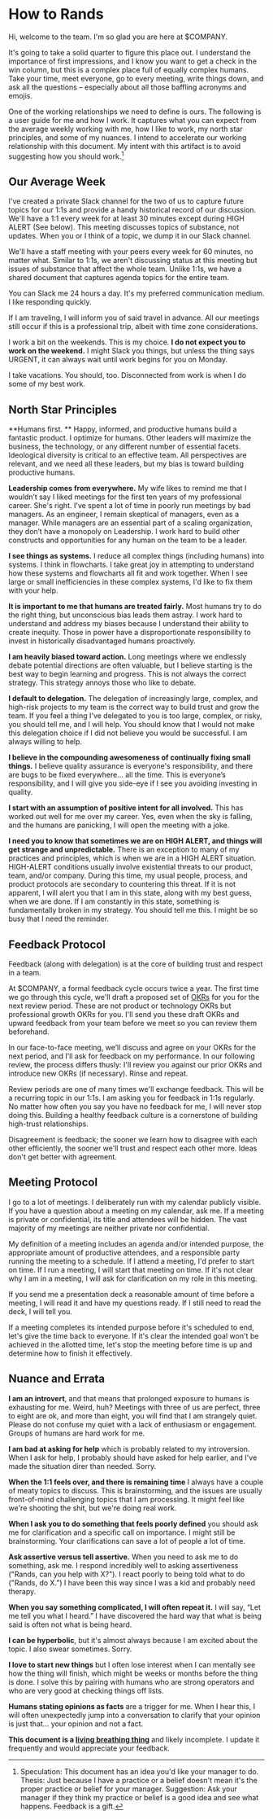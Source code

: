 # How to Rands
Hi, welcome to the team. I'm so glad you are here at $COMPANY.

It's going to take a solid quarter to figure this place out. I understand the importance of first impressions, and I know you want to get a check in the win column, but this is a complex place full of equally complex humans. Take your time, meet everyone, go to every meeting, write things down, and ask all the questions – especially about all those baffling acronyms and emojis.

One of the working relationships we need to define is ours. The following is a user guide for me and how I work. It captures what you can expect from the average weekly working with me, how I like to work, my north star principles, and some of my nuances. I intend to accelerate our working relationship with this document. My intent with this artifact is to avoid suggesting how you should work.[^1]

## Our Average Week
I've created a private Slack channel for the two of us to capture future topics for our 1:1s and provide a handy historical record of our discussion. We'll have a 1:1 every week for at least 30 minutes except during HIGH ALERT (See below). This meeting discusses topics of substance, not updates. When you or I think of a topic, we dump it in our Slack channel. 

We'll have a staff meeting with your peers every week for 60 minutes, no matter what. Similar to 1:1s, we aren't discussing status at this meeting but issues of substance that affect the whole team. Unlike 1:1s, we have a shared document that captures agenda topics for the entire team.

You can Slack me 24 hours a day. It's my preferred communication medium. I like responding quickly.

If I am traveling, I will inform you of said travel in advance. All our meetings still occur if this is a professional trip, albeit with time zone considerations.

I work a bit on the weekends. This is my choice. **I do not expect you to work on the weekend.** I might Slack you things, but unless the thing says URGENT, it can always wait until work begins for you on Monday.

I take vacations. You should, too. Disconnected from work is when I do some of my best work. 

## North Star Principles
**Humans first. ** Happy, informed, and productive humans build a fantastic product. I optimize for humans. Other leaders will maximize the business, the technology, or any different number of essential facets. Ideological diversity is critical to an effective team. All perspectives are relevant, and we need all these leaders, but my bias is toward building productive humans.

**Leadership comes from everywhere.** My wife likes to remind me that I wouldn’t say I liked meetings for the first ten years of my professional career. She's right. I've spent a lot of time in poorly run meetings by bad managers. As an engineer, I remain skeptical of managers, even as a manager. While managers are an essential part of a scaling organization, they don’t have a monopoly on Leadership. I work hard to build other constructs and opportunities for any human on the team to be a leader. 

**I see things as systems.** I reduce all complex things (including humans) into systems. I think in flowcharts. I take great joy in attempting to understand how these systems and flowcharts all fit and work together. When I see large or small inefficiencies in these complex systems, I'd like to fix them with your help.

**It is important to me that humans are treated fairly.** Most humans try to do the right thing, but unconscious bias leads them astray. I work hard to understand and address my biases because I understand their ability to create inequity. Those in power have a disproportionate responsibility to invest in historically disadvantaged humans proactively. 

**I am heavily biased toward action.** Long meetings where we endlessly debate potential directions are often valuable, but I believe starting is the best way to begin learning and progress. This is not always the correct strategy. This strategy annoys those who like to debate.

**I default to delegation.** The delegation of increasingly large, complex, and high-risk projects to my team is the correct way to build trust and grow the team. If you feel a thing I've delegated to you is too large, complex, or risky, you should tell me, and I will help. You should know that I would not make this delegation choice if I did not believe you would be successful. I am always willing to help. 

**I believe in the compounding awesomeness of continually fixing small things.** I believe quality assurance is everyone's responsibility, and there are bugs to be fixed everywhere… all the time. This is everyone’s responsibility, and I will give you side-eye if I see you avoiding investing in quality. 

**I start with an assumption of positive intent for all involved.** This has worked out well for me over my career. Yes, even when the sky is falling, and the humans are panicking, I will open the meeting with a joke. 

**I need you to know that sometimes we are on HIGH ALERT, and things will get strange and unpredictable.** There is an exception to many of my practices and principles, which is when we are in a HIGH ALERT situation. HIGH-ALERT conditions usually involve existential threats to our product, team, and/or company. During this time, my usual people, process, and product protocols are secondary to countering this threat. If it is not apparent, I will alert you that I am in this state, along with my best guess, when we are done. If I am constantly in this state, something is fundamentally broken in my strategy. You should tell me this. I might be so busy that I need the reminder.  

## Feedback Protocol
Feedback (along with delegation) is at the core of building trust and respect in a team.

At $COMPANY, a formal feedback cycle occurs twice a year. The first time we go through this cycle, we'll draft a proposed set of [OKRs](https://en.wikipedia.org/wiki/OKR) for you for the next review period. These are not product or technology OKRs but professional growth OKRs for you. I'll send you these draft OKRs and upward feedback from your team before we meet so you can review them beforehand.

In our face-to-face meeting, we’ll discuss and agree on your OKRs for the next period, and I'll ask for feedback on my performance. In our following review, the process differs thusly: I'll review you against our prior OKRs and introduce new OKRs (if necessary). Rinse and repeat.

Review periods are one of many times we'll exchange feedback. This will be a recurring topic in our 1:1s. I am asking you for feedback in 1:1s regularly. No matter how often you say you have no feedback for me, I will never stop doing this. Building a healthy feedback culture is a cornerstone of building high-trust relationships. 

Disagreement is feedback; the sooner we learn how to disagree with each other efficiently, the sooner we'll trust and respect each other more. Ideas don't get better with agreement.

## Meeting Protocol
I go to a lot of meetings. I deliberately run with my calendar publicly visible. If you have a question about a meeting on my calendar, ask me. If a meeting is private or confidential, its title and attendees will be hidden. The vast majority of my meetings are neither private nor confidential.

My definition of a meeting includes an agenda and/or intended purpose, the appropriate amount of productive attendees, and a responsible party running the meeting to a schedule. If I attend a meeting, I'd prefer to start on time. If I run a meeting, I will start that meeting on time. If it's not clear why I am in a meeting, I will ask for clarification on my role in this meeting. 

If you send me a presentation deck a reasonable amount of time before a meeting, I will read it and have my questions ready. If I still need to read the deck, I will tell you.

If a meeting completes its intended purpose before it's scheduled to end, let's give the time back to everyone. If it's clear the intended goal won't be achieved in the allotted time, let's stop the meeting before time is up and determine how to finish it effectively.

## Nuance and Errata
**I am an introvert**, and that means that prolonged exposure to humans is exhausting for me. Weird, huh? Meetings with three of us are perfect, three to eight are ok, and more than eight, you will find that I am strangely quiet. Please do not confuse my quiet with a lack of enthusiasm or engagement. Groups of humans are hard work for me. 

**I am bad at asking for help** which is probably related to my introversion. When I ask for help, I probably should have asked for help earlier, and I've made the situation direr than needed. Sorry. 

**When the 1:1 feels over, and there is remaining time** I always have a couple of meaty topics to discuss. This is brainstorming, and the issues are usually front-of-mind challenging topics that I am processing. It might feel like we're shooting the shit, but we're doing real work.

**When I ask you to do something that feels poorly defined** you should ask me for clarification and a specific call on importance. I might still be brainstorming. Your clarifications can save a lot of people a lot of time. 

**Ask assertive versus tell assertive.** When you need to ask me to do something, ask me. I respond incredibly well to asking assertiveness ("Rands, can you help with X?"). I react poorly to being told what to do ("Rands, do X.”) I have been this way since I was a kid and probably need therapy.

**When you say something complicated, I will often repeat it.** I will say, “Let me tell you what I heard.”  I have discovered the hard way that what is being said is often not what is being heard. 

**I can be hyperbolic**, but it's almost always because I am excited about the topic. I also swear sometimes. Sorry.

**I love to start new things** but I often lose interest when I can mentally see how the thing will finish, which might be weeks or months before the thing is done. I solve this by pairing with humans who are strong operators and who are very good at checking things off lists. 

**Humans stating opinions as facts** are a trigger for me. When I hear this, I will often unexpectedly jump into a conversation to clarify that your opinion is just that… your opinion and not a fact. 

**This document is a [living breathing thing](https://github.com/randsleadershipslack/documents-and-resources/blob/master/howtorands.md)** and likely incomplete. I update it frequently and would appreciate your feedback.

[^1]: Speculation: This document has an idea you'd like your manager to do. Thesis: Just because I have a practice or a belief doesn't mean it's the proper practice or belief for your manager. Suggestion: Ask your manager if they think my practice or belief is a good idea and see what happens. Feedback is a gift. 
